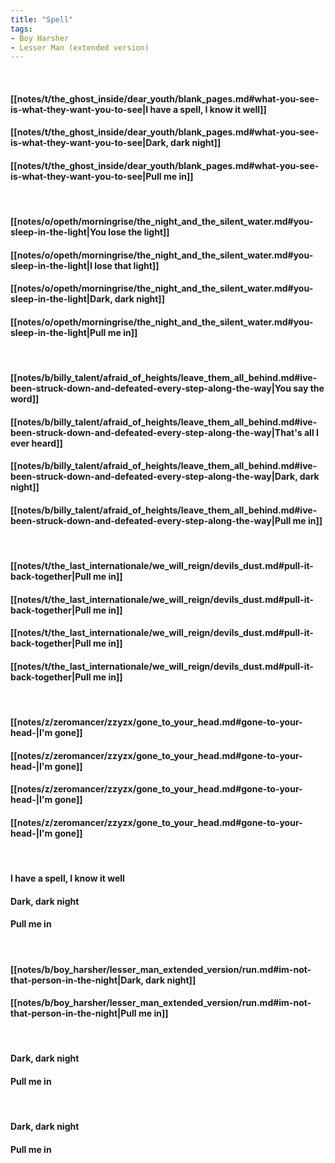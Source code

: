 ```yaml
---
title: "Spell"
tags:
- Boy Harsher
- Lesser Man (extended version)
---
```

&nbsp;
#### [[notes/t/the_ghost_inside/dear_youth/blank_pages.md#what-you-see-is-what-they-want-you-to-see|I have a spell, I know it well]]
#### [[notes/t/the_ghost_inside/dear_youth/blank_pages.md#what-you-see-is-what-they-want-you-to-see|Dark, dark night]]
#### [[notes/t/the_ghost_inside/dear_youth/blank_pages.md#what-you-see-is-what-they-want-you-to-see|Pull me in]]
&nbsp;
#### [[notes/o/opeth/morningrise/the_night_and_the_silent_water.md#you-sleep-in-the-light|You lose the light]]
#### [[notes/o/opeth/morningrise/the_night_and_the_silent_water.md#you-sleep-in-the-light|I lose that light]]
#### [[notes/o/opeth/morningrise/the_night_and_the_silent_water.md#you-sleep-in-the-light|Dark, dark night]]
#### [[notes/o/opeth/morningrise/the_night_and_the_silent_water.md#you-sleep-in-the-light|Pull me in]]
&nbsp;
#### [[notes/b/billy_talent/afraid_of_heights/leave_them_all_behind.md#ive-been-struck-down-and-defeated-every-step-along-the-way|You say the word]]
#### [[notes/b/billy_talent/afraid_of_heights/leave_them_all_behind.md#ive-been-struck-down-and-defeated-every-step-along-the-way|That's all I ever heard]]
#### [[notes/b/billy_talent/afraid_of_heights/leave_them_all_behind.md#ive-been-struck-down-and-defeated-every-step-along-the-way|Dark, dark night]]
#### [[notes/b/billy_talent/afraid_of_heights/leave_them_all_behind.md#ive-been-struck-down-and-defeated-every-step-along-the-way|Pull me in]]
&nbsp;
#### [[notes/t/the_last_internationale/we_will_reign/devils_dust.md#pull-it-back-together|Pull me in]]
#### [[notes/t/the_last_internationale/we_will_reign/devils_dust.md#pull-it-back-together|Pull me in]]
#### [[notes/t/the_last_internationale/we_will_reign/devils_dust.md#pull-it-back-together|Pull me in]]
#### [[notes/t/the_last_internationale/we_will_reign/devils_dust.md#pull-it-back-together|Pull me in]]
&nbsp;
#### [[notes/z/zeromancer/zzyzx/gone_to_your_head.md#gone-to-your-head-|I'm gone]]
#### [[notes/z/zeromancer/zzyzx/gone_to_your_head.md#gone-to-your-head-|I'm gone]]
#### [[notes/z/zeromancer/zzyzx/gone_to_your_head.md#gone-to-your-head-|I'm gone]]
#### [[notes/z/zeromancer/zzyzx/gone_to_your_head.md#gone-to-your-head-|I'm gone]]
&nbsp;
#### I have a spell, I know it well
#### Dark, dark night
#### Pull me in
&nbsp;
#### [[notes/b/boy_harsher/lesser_man_extended_version/run.md#im-not-that-person-in-the-night|Dark, dark night]]
#### [[notes/b/boy_harsher/lesser_man_extended_version/run.md#im-not-that-person-in-the-night|Pull me in]]
&nbsp;
#### Dark, dark night
#### Pull me in
&nbsp;
#### Dark, dark night
#### Pull me in
